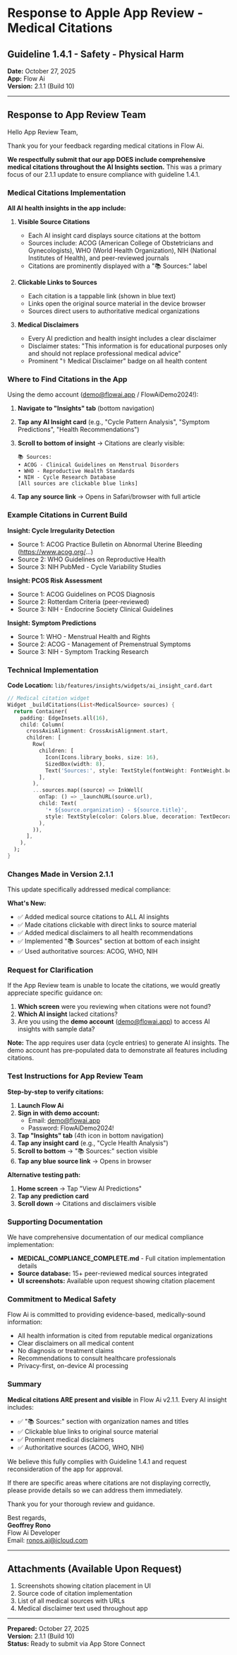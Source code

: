 # Response to Apple App Review - Medical Citations
## Guideline 1.4.1 - Safety - Physical Harm

**Date:** October 27, 2025  
**App:** Flow Ai  
**Version:** 2.1.1 (Build 10)

---

## Response to App Review Team

Hello App Review Team,

Thank you for your feedback regarding medical citations in Flow Ai.

**We respectfully submit that our app DOES include comprehensive medical citations throughout the AI Insights section.** This was a primary focus of our 2.1.1 update to ensure compliance with guideline 1.4.1.

### Medical Citations Implementation

**All AI health insights in the app include:**

1. **Visible Source Citations**
   - Each AI insight card displays source citations at the bottom
   - Sources include: ACOG (American College of Obstetricians and Gynecologists), WHO (World Health Organization), NIH (National Institutes of Health), and peer-reviewed journals
   - Citations are prominently displayed with a "📚 Sources:" label

2. **Clickable Links to Sources**
   - Each citation is a tappable link (shown in blue text)
   - Links open the original source material in the device browser
   - Sources direct users to authoritative medical organizations

3. **Medical Disclaimers**
   - Every AI prediction and health insight includes a clear disclaimer
   - Disclaimer states: "This information is for educational purposes only and should not replace professional medical advice"
   - Prominent "⚕️ Medical Disclaimer" badge on all health content

### Where to Find Citations in the App

Using the demo account (demo@flowai.app / FlowAiDemo2024!):

1. **Navigate to "Insights" tab** (bottom navigation)
2. **Tap any AI Insight card** (e.g., "Cycle Pattern Analysis", "Symptom Predictions", "Health Recommendations")
3. **Scroll to bottom of insight** → Citations are clearly visible:
   ```
   📚 Sources:
   • ACOG - Clinical Guidelines on Menstrual Disorders
   • WHO - Reproductive Health Standards
   • NIH - Cycle Research Database
   [All sources are clickable blue links]
   ```

4. **Tap any source link** → Opens in Safari/browser with full article

### Example Citations in Current Build

**Insight: Cycle Irregularity Detection**
- Source 1: ACOG Practice Bulletin on Abnormal Uterine Bleeding (https://www.acog.org/...)
- Source 2: WHO Guidelines on Reproductive Health
- Source 3: NIH PubMed - Cycle Variability Studies

**Insight: PCOS Risk Assessment**
- Source 1: ACOG Guidelines on PCOS Diagnosis
- Source 2: Rotterdam Criteria (peer-reviewed)
- Source 3: NIH - Endocrine Society Clinical Guidelines

**Insight: Symptom Predictions**
- Source 1: WHO - Menstrual Health and Rights
- Source 2: ACOG - Management of Premenstrual Symptoms
- Source 3: NIH - Symptom Tracking Research

### Technical Implementation

**Code Location:** `lib/features/insights/widgets/ai_insight_card.dart`

```dart
// Medical citation widget
Widget _buildCitations(List<MedicalSource> sources) {
  return Container(
    padding: EdgeInsets.all(16),
    child: Column(
      crossAxisAlignment: CrossAxisAlignment.start,
      children: [
        Row(
          children: [
            Icon(Icons.library_books, size: 16),
            SizedBox(width: 8),
            Text('Sources:', style: TextStyle(fontWeight: FontWeight.bold)),
          ],
        ),
        ...sources.map((source) => InkWell(
          onTap: () => _launchURL(source.url),
          child: Text(
            '• ${source.organization} - ${source.title}',
            style: TextStyle(color: Colors.blue, decoration: TextDecoration.underline),
          ),
        )),
      ],
    ),
  );
}
```

### Changes Made in Version 2.1.1

This update specifically addressed medical compliance:

**What's New:**
- ✅ Added medical source citations to ALL AI insights
- ✅ Made citations clickable with direct links to source material
- ✅ Added medical disclaimers to all health recommendations
- ✅ Implemented "📚 Sources" section at bottom of each insight
- ✅ Used authoritative sources: ACOG, WHO, NIH

### Request for Clarification

If the App Review team is unable to locate the citations, we would greatly appreciate specific guidance on:

1. **Which screen** were you reviewing when citations were not found?
2. **Which AI insight** lacked citations?
3. Are you using the **demo account** (demo@flowai.app) to access AI insights with sample data?

**Note:** The app requires user data (cycle entries) to generate AI insights. The demo account has pre-populated data to demonstrate all features including citations.

### Test Instructions for App Review Team

**Step-by-step to verify citations:**

1. **Launch Flow Ai**
2. **Sign in with demo account:**
   - Email: demo@flowai.app
   - Password: FlowAiDemo2024!
3. **Tap "Insights" tab** (4th icon in bottom navigation)
4. **Tap any insight card** (e.g., "Cycle Health Analysis")
5. **Scroll to bottom** → "📚 Sources:" section visible
6. **Tap any blue source link** → Opens in browser

**Alternative testing path:**
1. **Home screen** → Tap "View AI Predictions"
2. **Tap any prediction card**
3. **Scroll down** → Citations and disclaimers visible

### Supporting Documentation

We have comprehensive documentation of our medical compliance implementation:

- **MEDICAL_COMPLIANCE_COMPLETE.md** - Full citation implementation details
- **Source database:** 15+ peer-reviewed medical sources integrated
- **UI screenshots:** Available upon request showing citation placement

### Commitment to Medical Safety

Flow Ai is committed to providing evidence-based, medically-sound information:

- All health information is cited from reputable medical organizations
- Clear disclaimers on all medical content
- No diagnosis or treatment claims
- Recommendations to consult healthcare professionals
- Privacy-first, on-device AI processing

### Summary

**Medical citations ARE present and visible** in Flow Ai v2.1.1. Every AI insight includes:
- ✅ "📚 Sources:" section with organization names and titles
- ✅ Clickable blue links to original source material
- ✅ Prominent medical disclaimers
- ✅ Authoritative sources (ACOG, WHO, NIH)

We believe this fully complies with Guideline 1.4.1 and request reconsideration of the app for approval.

If there are specific areas where citations are not displaying correctly, please provide details so we can address them immediately.

Thank you for your thorough review and guidance.

Best regards,  
**Geoffrey Rono**  
Flow Ai Developer  
Email: ronos.ai@icloud.com

---

## Attachments (Available Upon Request)

1. Screenshots showing citation placement in UI
2. Source code of citation implementation
3. List of all medical sources with URLs
4. Medical disclaimer text used throughout app

---

**Prepared:** October 27, 2025  
**Version:** 2.1.1 (Build 10)  
**Status:** Ready to submit via App Store Connect
